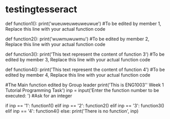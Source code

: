 # testingtesseract
def function1():
    print('wueuweuweuweuwue')  #To be edited by member 1, Replace this line with your actual function code
    

def function2():
    print('wuwmuwuwmu')  #To be edited by member 2, Replace this line with your actual function code


def function3():
    print('This text represent the content of function 3')  #To be edited by member 3, Replace this line with your actual function code


def function4():
    print('This text represent the content of function 4')  #To be edited by member 4, Replace this line with your actual function code


#The Main function edited by Group leader
print('This is ENG1003'' Week 1 Tutorial Programming Task')
inp = input('Enter the function number to be executed: ')   #Ask for an integer

if inp == '1':
    function1()
elif inp == '2':
    function2()
elif inp == '3':
    function3()
elif inp == '4':
    function4()
else:
    print('There is no function', inp)
